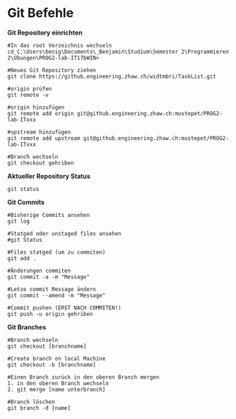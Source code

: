 ﻿Git Befehle
============

**Git Repository einrichten**

    #In das root Verzeichnis wechseln
    cd C:\Users\benig\Documents\_Benjamin\Studium\Semester 2\Programmieren 2\Übungen\PROG2-lab-IT17bWIN>
	
    #Neues Git Repository ziehen
    git clone https://github.engineering.zhaw.ch/widtmbri/TaskList.git
    
    #origin prüfen
    git remote -v

    #origin hinzufügen
    git remote add origin git@github.engineering.zhaw.ch:mustepet/PROG2-lab-ITxxx

    #upstream hinzufügen
    git remote add upstream git@github.engineering.zhaw.ch:mustepet/PROG2-lab-ITxxx

    #Branch wechseln
    git checkout gehriben


**Aktueller Repository Status**

    git status

**Git Commits**

    #Bisherige Commits ansehen
    git log

    #Statged oder unstaged files ansehen
    #git Status

    #Files statged (um zu commiten)
    git add .

    #Änderungen commiten
    git commit -a -m "Message"

    #Letze commit Message ändern
    git commit --amend -m "Message"

    #Commit pushen (ERST NACH COMMITEN!)
    git push -u origin gehriben

**Git Branches**

    #Branch wechseln
    git checkout [branchname]

    #Create branch on local Machine
    git checkout -b [branchname]

    #Einen Branch zurück in den oberen Branch mergen
    1. in den oberen Branch wechseln
    2. git merge [name unterbranch]

    #Branch löschen
    git branch -d [name]

